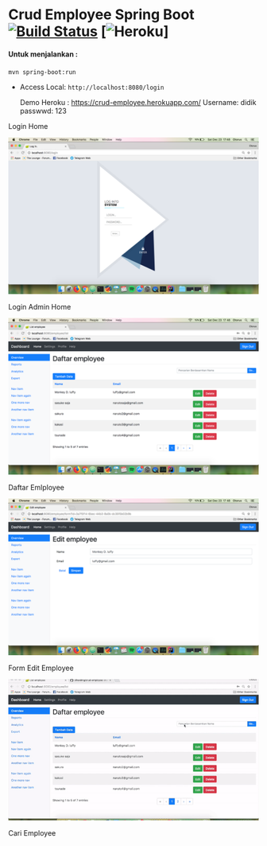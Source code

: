 # Crud Employee Spring Boot [![Build Status](https://travis-ci.org/dihardmg/crud-employee.svg?branch=master)](https://travis-ci.org/dihardmg/crud-employee) [![Heroku](http://heroku-badge.herokuapp.com/?app=heroku-badge&root=crud-employee.html)]

#### Untuk menjalankan :
`mvn spring-boot:run`

 - Access Local: `http://localhost:8080/login`


    Demo Heroku : https://crud-employee.herokuapp.com/
    Username: didik
    passwwd: 123
    


Login Home

![Login Home](img/login.png "Login Home Page")

Login Admin Home

![Dasbord](img/daftarEmployee.png "Daftar Emlployee")

Daftar Emlployee

![Dasbord](img/form.png "Form Emlployee")

Form Edit Employee

![Dasbord](img/cari.gif "cari")

Cari Employee

